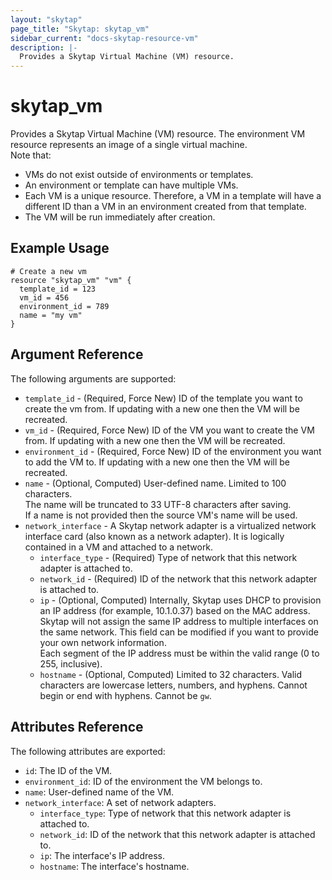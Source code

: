 ```yaml
---
layout: "skytap"
page_title: "Skytap: skytap_vm"
sidebar_current: "docs-skytap-resource-vm"
description: |-
  Provides a Skytap Virtual Machine (VM) resource.
---
```


# skytap\_vm

Provides a Skytap Virtual Machine (VM) resource. The environment VM resource represents an image of a single virtual machine.
<br/>Note that:
* VMs do not exist outside of environments or templates.
* An environment or template can have multiple VMs.
* Each VM is a unique resource. Therefore, a VM in a template will have a different ID than a VM in an environment created from that template.
* The VM will be run immediately after creation.

## Example Usage


```hcl
# Create a new vm
resource "skytap_vm" "vm" {
  template_id = 123
  vm_id = 456
  environment_id = 789
  name = "my vm"
}
```

## Argument Reference

The following arguments are supported:

* `template_id` - (Required, Force New) ID of the template you want to create the vm from. If updating with a new one then the VM will be recreated.
* `vm_id` - (Required, Force New) ID of the VM you want to create the VM from. If updating with a new one then the VM will be recreated.
* `environment_id` - (Required, Force New) ID of the environment you want to add the VM to. If updating with a new one then the VM will be recreated.
* `name` - (Optional, Computed) User-defined name. Limited to 100 characters. 
<br/>The name will be truncated to 33 UTF-8 characters after saving. 
<br/>If a name is not provided then the source VM's name will be used.
* `network_interface` - A Skytap network adapter is a virtualized network interface card (also known as a network adapter). It is logically contained in a VM and attached to a network.
  * `interface_type` - (Required) Type of network that this network adapter is attached to.
  * `network_id` - (Required) ID of the network that this network adapter is attached to.
  *	`ip` - (Optional, Computed) Internally, Skytap uses DHCP to provision an IP address (for example, 10.1.0.37) based on the MAC address. Skytap will not assign the same IP address to multiple interfaces on the same network. This field can be modified if you want to provide your own network information.
                                <br/>Each segment of the IP address must be within the valid range (0 to 255, inclusive).
  * `hostname` - (Optional, Computed) Limited to 32 characters. Valid characters are lowercase letters, numbers, and hyphens. Cannot begin or end with hyphens. Cannot be `gw`.

## Attributes Reference

The following attributes are exported:

* `id`: The ID of the VM.
* `environment_id`: ID of the environment the VM belongs to. 
* `name`: User-defined name of the VM.
* `network_interface`: A set of network adapters.
  * `interface_type`: Type of network that this network adapter is attached to.
  * `network_id`: ID of the network that this network adapter is attached to.
  *	`ip`: The interface's IP address.
  * `hostname`: The interface's hostname.
